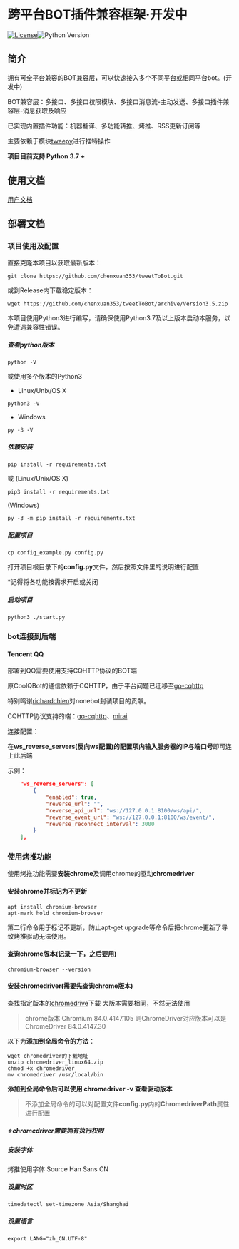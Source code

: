 # 跨平台BOT插件兼容框架·开发中
[![License](https://img.shields.io/github/license/richardchien/nonebot.svg)](LICENSE)![Python Version](https://img.shields.io/badge/python-3.7+-blue.svg)

## 简介

拥有可全平台兼容的BOT兼容层，可以快速接入多个不同平台或相同平台bot。(开发中)

BOT兼容层：多接口、多接口权限模块、多接口消息流-主动发送、多接口插件兼容层-消息获取及响应

已实现内置插件功能：机器翻译、多功能转推、烤推、RSS更新订阅等

主要依赖于模块[tweepy](https://github.com/tweepy/tweepy)进行推特操作

**项目目前支持 Python 3.7 +**

## 使用文档

[用户文档](https://chenxuan353.github.io/tweetTobot/)

## 部署文档

### 项目使用及配置

直接克隆本项目以获取最新版本：

```shell
git clone https://github.com/chenxuan353/tweetToBot.git
```

或到Release内下载稳定版本：

```
wget https://github.com/chenxuan353/tweetToBot/archive/Version3.5.zip
```

本项目使用Python3进行编写，请确保使用Python3.7及以上版本启动本服务，以免遭遇兼容性错误。

##### 查看python版本

```shell
python -V
```

或使用多个版本的Python3
- Linux/Unix/OS X

```shell
python3 -V
```

- Windows

```shell
py -3 -V
```

##### 依赖安装

```shell
pip install -r requirements.txt
```
或
(Linux/Unix/OS X)
```shell
pip3 install -r requirements.txt
```
(Windows)
```shell
py -3 -m pip install -r requirements.txt
```

##### 配置项目

```
cp config_example.py config.py
```

打开项目根目录下的**config.py**文件，然后按照文件里的说明进行配置

*记得将各功能按需求开启或关闭

##### 启动项目

```shell
python3 ./start.py
```

### bot连接到后端

#### Tencent QQ

部署到QQ需要使用支持CQHTTP协议的BOT端

原CoolQBot的通信依赖于CQHTTP，由于平台问题已迁移至[go-cqhttp](https://github.com/Mrs4s/go-cqhttp)

特别鸣谢[richardchien](https://github.com/richardchien)对nonebot封装项目的贡献。

CQHTTP协议支持的端：[go-cqhttp](https://github.com/yyuueexxiinngg/cqhttp-mirai)、[mirai](https://github.com/yyuueexxiinngg/cqhttp-mirai)

连接配置：

在**ws_reverse_servers(反向ws配置)**的配置项内**输入服务器的IP与端口号**即可连上此后端

示例：

```json
    "ws_reverse_servers": [
        {
            "enabled": true, 
            "reverse_url": "", 
            "reverse_api_url": "ws://127.0.0.1:8100/ws/api/", 
            "reverse_event_url": "ws://127.0.0.1:8100/ws/event/", 
            "reverse_reconnect_interval": 3000
        }
    ], 
```

### 使用烤推功能

使用烤推功能需要**安装chrome**及调用chrome的驱动**chromedriver**

#### **安装chrome**并标记为不更新

```shell
apt install chromium-browser
apt-mark hold chromium-browser
```

第二行命令用于标记不更新，防止apt-get upgrade等命令后把chrome更新了导致烤推驱动无法使用。

#### 查询chrome版本(记录一下，之后要用)

```
chromium-browser --version
```

#### 安装**chromedriver**(需要先查询chrome版本)

查找指定版本的[chromedrive](https://chromedriver.storage.googleapis.com/index.html)下载 大版本需要相同，不然无法使用

> chrome版本 Chromium 84.0.4147.105 则ChromeDriver对应版本可以是 ChromeDriver 84.0.4147.30

以下为**添加到全局命令的方法**：

```shell
wget chromedriver的下载地址
unzip chromedriver_linux64.zip
chmod +x chromedriver
mv chromedriver /usr/local/bin
```

**添加到全局命令后可以使用 chromedriver -v 查看驱动版本**

> 不添加全局命令的可以对配置文件**config.py**内的**ChromedriverPath**属性进行配置

##### **※chromedriver需要拥有执行权限**

##### 安装字体

烤推使用字体 Source Han Sans CN

##### 设置时区

```
timedatectl set-timezone Asia/Shanghai
```

##### 设置语言

```
export LANG="zh_CN.UTF-8"
```
